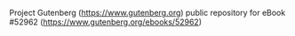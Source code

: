 Project Gutenberg (https://www.gutenberg.org) public repository for
eBook #52962 (https://www.gutenberg.org/ebooks/52962)
